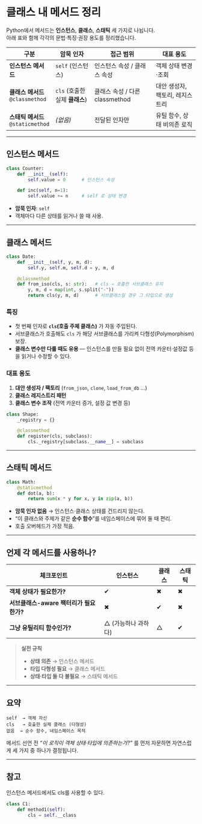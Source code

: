 # 클래스 내 메서드 정리

Python에서 메서드는 **인스턴스**, **클래스**, **스태틱** 세 가지로 나뉩니다.  
아래 표와 함께 각각의 문법·특징·권장 용도를 정리했습니다.

| 구분 | 암묵 인자 | 접근 범위 | 대표 용도 |
|------|-----------|-----------|-----------|
| **인스턴스 메서드** | `self` (인스턴스) | 인스턴스 속성 / 클래스 속성 | 객체 상태 변경·조회 |
| **클래스 메서드**<br>`@classmethod` | `cls` (호출한 실제 **클래스**) | 클래스 속성 / 다른 classmethod | 대안 생성자, 팩토리, 레지스트리 |
| **스태틱 메서드**<br>`@staticmethod` | _(없음)_ | 전달된 인자만 | 유틸 함수, 상태 비의존 로직 |

---

## 인스턴스 메서드

```python
class Counter:
    def __init__(self):
        self.value = 0      # 인스턴스 속성

    def inc(self, n=1):
        self.value += n     # self 로 상태 변경
```

* **암묵 인자**: `self`  
* 객체마다 다른 상태를 읽거나 쓸 때 사용.

---

## 클래스 메서드

```python
class Date:
    def __init__(self, y, m, d):
        self.y, self.m, self.d = y, m, d

    @classmethod
    def from_iso(cls, s: str):   # cls → 호출한 서브클래스 유지
        y, m, d = map(int, s.split("-"))
        return cls(y, m, d)      # 서브클래스일 경우 그 타입으로 생성
```

### 특징
* 첫 번째 인자로 **`cls`(호출 주체 클래스)** 가 자동 주입된다.
* 서브클래스가 호출해도 `cls` 가 해당 서브클래스를 가리켜 다형성(Polymorphism) 보장.
* **클래스 변수만 다룰 때도 유용** — 인스턴스를 만들 필요 없이 전역 카운터·설정값 등을 읽거나 수정할 수 있다.

### 대표 용도
1. **대안 생성자 / 팩토리** (`from_json`, `clone`, `load_from_db` …)  
2. **클래스 레지스트리 패턴**  
3. **클래스 변수 조작** (전역 카운터 증가, 설정 값 변경 등)

```python
class Shape:
    _registry = {}

    @classmethod
    def register(cls, subclass):
        cls._registry[subclass.__name__] = subclass
```

---

## 스태틱 메서드

```python
class Math:
    @staticmethod
    def dot(a, b):
        return sum(x * y for x, y in zip(a, b))
```

* **암묵 인자 없음** → 인스턴스·클래스 상태를 건드리지 않는다.
* “이 클래스와 주제가 같은 **순수 함수**”를 네임스페이스에 묶어 둘 때 편리.
* 호출 오버헤드가 가장 적음.

---

## 언제 각 메서드를 사용하나?

| 체크포인트 | 인스턴스 | 클래스 | 스태틱 |
|------------|---------|--------|--------|
| **객체 상태가 필요한가?** | ✔ | ✖ | ✖ |
| **서브클래스-aware 팩터리가 필요한가?** | ✖ | ✔ | ✖ |
| **그냥 유틸리티 함수인가?** | △ (가능하나 과하다) | △ | ✔ |

> **실전 규칙**  
> * **상태 의존** → 인스턴스 메서드  
> * **타입 다형성 필요** → 클래스 메서드  
> * **상태·타입 둘 다 불필요** → 스태틱 메서드

---

## 요약

```text
self  → 객체 자신
cls   → 호출한 실제 클래스 (다형성)
없음  → 순수 함수, 네임스페이스 목적
```

메서드 선언 전 *“이 로직이 객체 상태·타입에 의존하는가?”* 를 먼저 자문하면 자연스럽게 세 가지 중 하나가 결정됩니다.

---

## 참고

인스턴스 메서드에서도 cls를 사용할 수 있다.

```python
class C1:
    def method1(self):
        cls = self.__class
```